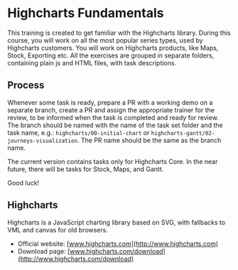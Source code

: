# Highcharts Fundamentals

This training is created to get familiar with the Highcharts library.
During this course, you will work on all the most popular series types, used by
Highcharts customers. You will work on Highcharts products, like Maps, Stock,
Exporting etc. All the exercises are grouped in separate folders,
containing plain js and HTML files, with task descriptions.

## Process
Whenever some task is ready, prepare a PR with a working demo on a separate
branch, create a PR and assign the appropriate trainer for the review, to be
informed when the task is completed and ready for review. The branch should be
named with the name of the task set folder and the task name, e.g.:
`highcharts/00-initial-chart` or `highcharts-gantt/02-journeys-visualization`.
The PR name should be the same as the branch name.

The current version contains tasks only for Highcharts Core. In the near future,
there will be tasks for Stock, Maps, and Gantt.

Good luck!

## Highcharts

Highcharts is a JavaScript charting library based on SVG, with fallbacks to VML
and canvas for old browsers.

* Official website: [www.highcharts.com](http://www.highcharts.com)
* Download page: [www.highcharts.com/download](http://www.highcharts.com/download)

